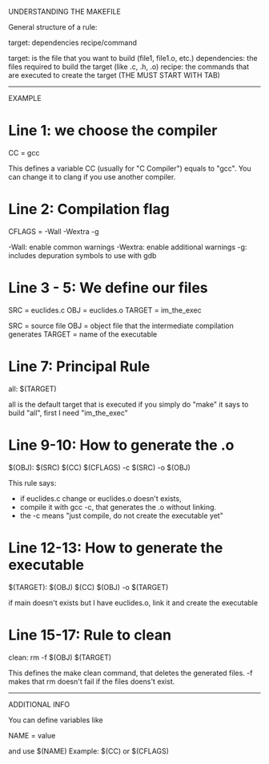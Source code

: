 UNDERSTANDING THE MAKEFILE

General structure of a rule:

target: dependencies
<TAB> recipe/command

target: is the file that you want to build (file1, file1.o, etc.)
dependencies: the files required to build the target (like .c, .h, .o)
recipe: the commands that are executed to create the target (THE MUST START WITH TAB)

-----------------------------------------
EXAMPLE

# Line 1: we choose the compiler
CC = gcc

This defines a variable CC (usually for "C Compiler") equals to "gcc". You can change it to clang if you use another compiler.

# Line 2: Compilation flag
CFLAGS = -Wall -Wextra -g

-Wall: enable common warnings
-Wextra: enable additional warnings
-g: includes depuration symbols to use with gdb

# Line 3 - 5: We define our files
SRC = euclides.c
OBJ = euclides.o
TARGET = im_the_exec

SRC = source file
OBJ = object file that the intermediate compilation generates
TARGET = name of the executable

# Line 7: Principal Rule
all: $(TARGET)

all is the default target that is executed if you simply do "make"
it says to build "all", first I need "im_the_exec"

# Line 9-10: How to generate the .o
$(OBJ): $(SRC)
	$(CC) $(CFLAGS) -c $(SRC) -o $(OBJ)

This rule says:
- if euclides.c change or euclides.o doesn't exists,
- compile it with gcc -c, that generates the .o without linking.
- the -c means "just compile, do not create the executable yet"

# Line 12-13: How to generate the executable
$(TARGET): $(OBJ)
	$(CC) $(OBJ) -o $(TARGET)

if main doesn't exists but I have euclides.o, link it and create the executable

# Line 15-17: Rule to clean
clean:
	rm -f $(OBJ) $(TARGET)

This defines the make clean command, that deletes the generated files.
-f makes that rm doesn't fail if the files doens't exist.

---------------------------------
ADDITIONAL INFO

You can define variables like

NAME = value

and use $(NAME)
Example: $(CC) or $(CFLAGS)

